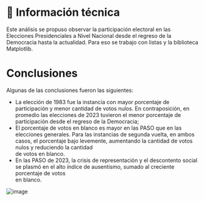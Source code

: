 # 📝 Información técnica
Este análisis se propuso observar la participación electoral en las Elecciones Presidenciales a Nivel Nacional desde el regreso de la Democracia hasta la actualidad. Para eso se trabajo con listas y la biblioteca Matplotlib.

# Conclusiones
Algunas de las conclusiones fueron las siguientes:
- La elección de 1983 fue la instancia con mayor porcentaje de participación y menor cantidad de votos nulos. En contraposición, en promedio las elecciones de 2023 tuvieron el menor porcentaje de participación desde el regreso de la Democracia;
- El porcentaje de votos en blanco es mayor en las PASO que en las elecciones generales. Para las instancias de segunda vuelta, en ambos casos, el porcentaje bajo levemente, aumentando la cantidad de votos nulos y reduciendo la cantidad<br>de votos en blanco.
- En las PASO de 2023, la crisis de representación y el descontento social se plasmó en el alto índice de ausentismo, sumado al creciente porcentaje de votos<br>en blanco.

 ![image](https://github.com/Mailen-Badoza/Analisis-de-elecciones-presidenciales/assets/145297121/7bec6694-1793-43b3-ae34-2c84030d0432)



